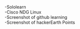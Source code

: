 -Sololearn
</br>
-Cisco NDG Linux
</br>
-Screenshot of github learning
</br>
-Screenshot of hackerEarth Points
</br>
